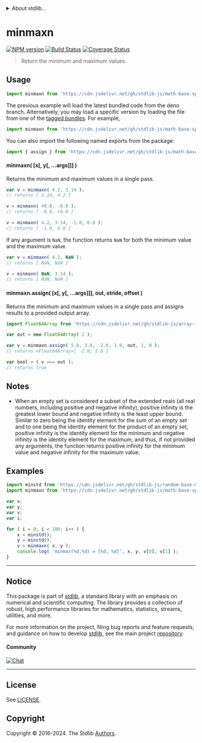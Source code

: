 <!--

@license Apache-2.0

Copyright (c) 2018 The Stdlib Authors.

Licensed under the Apache License, Version 2.0 (the "License");
you may not use this file except in compliance with the License.
You may obtain a copy of the License at

   http://www.apache.org/licenses/LICENSE-2.0

Unless required by applicable law or agreed to in writing, software
distributed under the License is distributed on an "AS IS" BASIS,
WITHOUT WARRANTIES OR CONDITIONS OF ANY KIND, either express or implied.
See the License for the specific language governing permissions and
limitations under the License.

-->


<details>
  <summary>
    About stdlib...
  </summary>
  <p>We believe in a future in which the web is a preferred environment for numerical computation. To help realize this future, we've built stdlib. stdlib is a standard library, with an emphasis on numerical and scientific computation, written in JavaScript (and C) for execution in browsers and in Node.js.</p>
  <p>The library is fully decomposable, being architected in such a way that you can swap out and mix and match APIs and functionality to cater to your exact preferences and use cases.</p>
  <p>When you use stdlib, you can be absolutely certain that you are using the most thorough, rigorous, well-written, studied, documented, tested, measured, and high-quality code out there.</p>
  <p>To join us in bringing numerical computing to the web, get started by checking us out on <a href="https://github.com/stdlib-js/stdlib">GitHub</a>, and please consider <a href="https://opencollective.com/stdlib">financially supporting stdlib</a>. We greatly appreciate your continued support!</p>
</details>

# minmaxn

[![NPM version][npm-image]][npm-url] [![Build Status][test-image]][test-url] [![Coverage Status][coverage-image]][coverage-url] <!-- [![dependencies][dependencies-image]][dependencies-url] -->

> Return the minimum and maximum values.

<!-- Section to include introductory text. Make sure to keep an empty line after the intro `section` element and another before the `/section` close. -->

<section class="intro">

</section>

<!-- /.intro -->

<!-- Package usage documentation. -->



<section class="usage">

## Usage

```javascript
import minmaxn from 'https://cdn.jsdelivr.net/gh/stdlib-js/math-base-special-minmaxn@deno/mod.js';
```
The previous example will load the latest bundled code from the deno branch. Alternatively, you may load a specific version by loading the file from one of the [tagged bundles](https://github.com/stdlib-js/math-base-special-minmaxn/tags). For example,

```javascript
import minmaxn from 'https://cdn.jsdelivr.net/gh/stdlib-js/math-base-special-minmaxn@v0.2.2-deno/mod.js';
```

You can also import the following named exports from the package:

```javascript
import { assign } from 'https://cdn.jsdelivr.net/gh/stdlib-js/math-base-special-minmaxn@deno/mod.js';
```

#### minmaxn( \[x\[, y\[, ...args]]] )

Returns the minimum and maximum values in a single pass.

```javascript
var v = minmaxn( 4.2, 3.14 );
// returns [ 3.14, 4.2 ]

v = minmaxn( +0.0, -0.0 );
// returns [ -0.0, +0.0 ]

v = minmaxn( 4.2, 3.14, -1.0, 6.8 );
// returns [ -1.0, 6.8 ]
```

If any argument is `NaN`, the function returns `NaN` for both the minimum value and the maximum value.

```javascript
var v = minmaxn( 4.2, NaN );
// returns [ NaN, NaN ]

v = minmaxn( NaN, 3.14 );
// returns [ NaN, NaN ]
```

#### minmaxn.assign( \[x\[, y\[, ...args]]], out, stride, offset )

Returns the minimum and maximum values in a single pass and assigns results to a provided output array.

```javascript
import Float64Array from 'https://cdn.jsdelivr.net/gh/stdlib-js/array-float64@deno/mod.js';

var out = new Float64Array( 2 );

var v = minmaxn.assign( 5.0, 3.0, -2.0, 1.0, out, 1, 0 );
// returns <Float64Array>[ -2.0, 5.0 ]

var bool = ( v === out );
// returns true
```

</section>

<!-- /.usage -->

<!-- Package usage notes. Make sure to keep an empty line after the `section` element and another before the `/section` close. -->

<section class="notes">

## Notes

-   When an empty set is considered a subset of the extended reals (all real numbers, including positive and negative infinity), positive infinity is the greatest lower bound and negative infinity is the least upper bound. Similar to zero being the identity element for the sum of an empty set and to one being the identity element for the product of an empty set, positive infinity is the identity element for the minimum and negative infinity is the identity element for the maximum, and thus, if not provided any arguments, the function returns positive infinity for the minimum value and negative infinity for the maximum value.

</section>

<!-- /.notes -->

<!-- Package usage examples. -->

<section class="examples">

## Examples

<!-- eslint no-undef: "error" -->

```javascript
import minstd from 'https://cdn.jsdelivr.net/gh/stdlib-js/random-base-minstd-shuffle@deno/mod.js';
import minmaxn from 'https://cdn.jsdelivr.net/gh/stdlib-js/math-base-special-minmaxn@deno/mod.js';

var x;
var y;
var v;
var i;

for ( i = 0; i < 100; i++ ) {
    x = minstd();
    y = minstd();
    v = minmaxn( x, y );
    console.log( 'minmax(%d,%d) = [%d, %d]', x, y, v[0], v[1] );
}
```

</section>

<!-- /.examples -->

<!-- Section to include cited references. If references are included, add a horizontal rule *before* the section. Make sure to keep an empty line after the `section` element and another before the `/section` close. -->

<section class="references">

</section>

<!-- /.references -->

<!-- Section for related `stdlib` packages. Do not manually edit this section, as it is automatically populated. -->

<section class="related">

</section>

<!-- /.related -->

<!-- Section for all links. Make sure to keep an empty line after the `section` element and another before the `/section` close. -->


<section class="main-repo" >

* * *

## Notice

This package is part of [stdlib][stdlib], a standard library with an emphasis on numerical and scientific computing. The library provides a collection of robust, high performance libraries for mathematics, statistics, streams, utilities, and more.

For more information on the project, filing bug reports and feature requests, and guidance on how to develop [stdlib][stdlib], see the main project [repository][stdlib].

#### Community

[![Chat][chat-image]][chat-url]

---

## License

See [LICENSE][stdlib-license].


## Copyright

Copyright &copy; 2016-2024. The Stdlib [Authors][stdlib-authors].

</section>

<!-- /.stdlib -->

<!-- Section for all links. Make sure to keep an empty line after the `section` element and another before the `/section` close. -->

<section class="links">

[npm-image]: http://img.shields.io/npm/v/@stdlib/math-base-special-minmaxn.svg
[npm-url]: https://npmjs.org/package/@stdlib/math-base-special-minmaxn

[test-image]: https://github.com/stdlib-js/math-base-special-minmaxn/actions/workflows/test.yml/badge.svg?branch=v0.2.2
[test-url]: https://github.com/stdlib-js/math-base-special-minmaxn/actions/workflows/test.yml?query=branch:v0.2.2

[coverage-image]: https://img.shields.io/codecov/c/github/stdlib-js/math-base-special-minmaxn/main.svg
[coverage-url]: https://codecov.io/github/stdlib-js/math-base-special-minmaxn?branch=main

<!--

[dependencies-image]: https://img.shields.io/david/stdlib-js/math-base-special-minmaxn.svg
[dependencies-url]: https://david-dm.org/stdlib-js/math-base-special-minmaxn/main

-->

[chat-image]: https://img.shields.io/gitter/room/stdlib-js/stdlib.svg
[chat-url]: https://app.gitter.im/#/room/#stdlib-js_stdlib:gitter.im

[stdlib]: https://github.com/stdlib-js/stdlib

[stdlib-authors]: https://github.com/stdlib-js/stdlib/graphs/contributors

[umd]: https://github.com/umdjs/umd
[es-module]: https://developer.mozilla.org/en-US/docs/Web/JavaScript/Guide/Modules

[deno-url]: https://github.com/stdlib-js/math-base-special-minmaxn/tree/deno
[deno-readme]: https://github.com/stdlib-js/math-base-special-minmaxn/blob/deno/README.md
[umd-url]: https://github.com/stdlib-js/math-base-special-minmaxn/tree/umd
[umd-readme]: https://github.com/stdlib-js/math-base-special-minmaxn/blob/umd/README.md
[esm-url]: https://github.com/stdlib-js/math-base-special-minmaxn/tree/esm
[esm-readme]: https://github.com/stdlib-js/math-base-special-minmaxn/blob/esm/README.md
[branches-url]: https://github.com/stdlib-js/math-base-special-minmaxn/blob/main/branches.md

[stdlib-license]: https://raw.githubusercontent.com/stdlib-js/math-base-special-minmaxn/main/LICENSE

<!-- <related-links> -->

<!-- </related-links> -->

</section>

<!-- /.links -->
